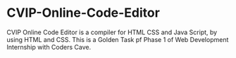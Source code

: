 # CVIP-Online-Code-Editor
CVIP Online Code Editor is a compiler for HTML CSS and Java Script, by using HTML and CSS. This is a Golden Task pf Phase 1 of Web Development Internship with Coders Cave.
